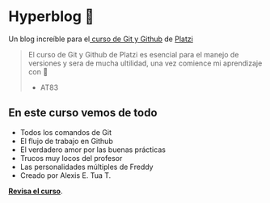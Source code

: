 # Hyperblog 💚
Un blog increíble para el[ curso de Git y Github](https://platzi.com/cursos/git-github/ " curso de Git y Github") de [Platzi](https://platzi.com/ "Platzi")
> El curso de Git y Github de Platzi es esencial para el manejo de versiones y sera de mucha ultilidad, una vez comience mi aprendizaje con 🐍
> - AT83

## En este curso vemos de todo
* Todos los comandos de Git
* El flujo de trabajo en Github
* El verdadero amor por las buenas prácticas
* Trucos muy locos del profesor
* Las personalidades múltiples de Freddy
* Creado por Alexis E. Tua T.

 [**Revisa el curso**](https://platzi.com/cursos/git-github/ "a ver el curso").
